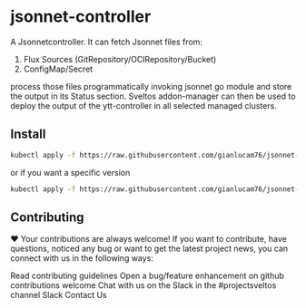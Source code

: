 # jsonnet-controller
A Jsonnetcontroller. It can fetch Jsonnet files from:

1. Flux Sources (GitRepository/OCIRepository/Bucket)
2. ConfigMap/Secret

process those files programmatically invoking jsonnet go module and store the output in its Status section. Sveltos addon-manager can then be used to deploy the output of the ytt-controller in all selected managed clusters.

## Install

```bash
kubectl apply -f https://raw.githubusercontent.com/gianlucam76/jsonnet-controller/main/manifest/manifest.yaml
```

or if you want a specific version

```bash
kubectl apply -f https://raw.githubusercontent.com/gianlucam76/jsonnet-controller/<tag>/manifest/manifest.yaml
```

## Contributing

❤️ Your contributions are always welcome! If you want to contribute, have questions, noticed any bug or want to get the latest project news, you can connect with us in the following ways:

Read contributing guidelines
Open a bug/feature enhancement on github contributions welcome
Chat with us on the Slack in the #projectsveltos channel Slack
Contact Us
